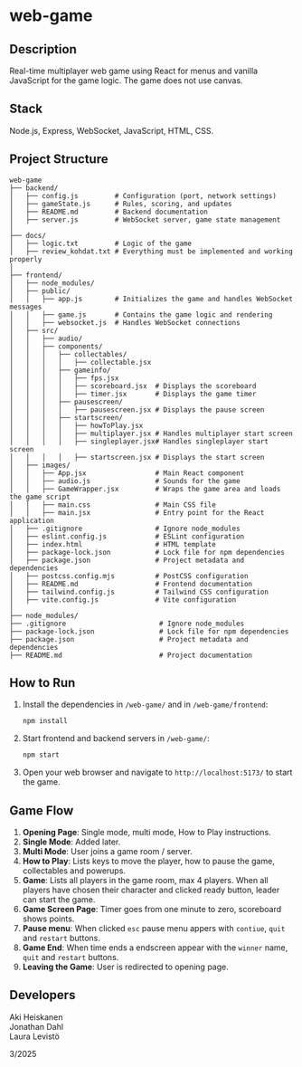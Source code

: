 # web-game

## Description

Real-time multiplayer web game using React for menus and vanilla JavaScript for the game logic. The game does not use canvas.

## Stack

Node.js, Express, WebSocket, JavaScript, HTML, CSS.

## Project Structure

```
web-game
├── backend/   
│   ├── config.js         # Configuration (port, network settings)       
│   ├── gameState.js      # Rules, scoring, and updates
│   ├── README.md         # Backend documentation
│   ├── server.js         # WebSocket server, game state management
│
├── docs/          
│   ├── logic.txt         # Logic of the game
│   ├── review_kohdat.txt # Everything must be implemented and working properly
│
├── frontend/
│   ├── node_modules/
│   ├── public/
│   │   ├── app.js        # Initializes the game and handles WebSocket messages
│   │   ├── game.js       # Contains the game logic and rendering
│   │   ├── websocket.js  # Handles WebSocket connections
│   ├── src/
│   │   ├── audio/
│   │   ├── components/
│   │   │   ├── collectables/
│   │   │   │   ├── collectable.jsx
│   │   │   ├── gameinfo/
│   │   │   │   ├── fps.jsx
│   │   │   │   ├── scoreboard.jsx  # Displays the scoreboard
│   │   │   │   ├── timer.jsx       # Displays the game timer
│   │   │   ├── pausescreen/
│   │   │   │   ├── pausescreen.jsx # Displays the pause screen
│   │   │   ├── startscreen/
│   │   │   │   ├── howToPlay.jsx
│   │   │   │   ├── multiplayer.jsx # Handles multiplayer start screen
│   │   │   │   ├── singleplayer.jsx# Handles singleplayer start screen
│   │   │   │   ├── startscreen.jsx # Displays the start screen
│   ├── images/
│   │   ├── App.jsx                 # Main React component
│   │   ├── audio.js                # Sounds for the game
│   │   ├── GameWrapper.jsx         # Wraps the game area and loads the game script
│   │   ├── main.css                # Main CSS file
│   │   ├── main.jsx                # Entry point for the React application
│   ├── .gitignore                  # Ignore node_modules
│   ├── eslint.config.js            # ESLint configuration
│   ├── index.html                  # HTML template
│   ├── package-lock.json           # Lock file for npm dependencies
│   ├── package.json                # Project metadata and dependencies
│   ├── postcss.config.mjs          # PostCSS configuration
│   ├── README.md                   # Frontend documentation
│   ├── tailwind.config.js          # Tailwind CSS configuration
│   ├── vite.config.js              # Vite configuration
│
├── node_modules/
├── .gitignore                       # Ignore node_modules
├── package-lock.json                # Lock file for npm dependencies
├── package.json                     # Project metadata and dependencies
├── README.md                        # Project documentation
```

## How to Run

1. Install the dependencies in `/web-game/` and in `/web-game/frontend`:
    ```sh
    npm install
    ```

2. Start frontend and backend servers in `/web-game/`:
    ```sh
    npm start
    ```

2. Open your web browser and navigate to `http://localhost:5173/` to start the game.

## Game Flow

1. **Opening Page**: Single mode, multi mode, How to Play instructions.
2. **Single Mode**: Added later.
3. **Multi Mode**: User joins a game room / server.
3. **How to Play**: Lists keys to move the player, how to pause the game, collectables and powerups.
4. **Game**: Lists all players in the game room, max 4 players. When all players have chosen their character and clicked ready button, leader can start the game.
5. **Game Screen Page**: Timer goes from one minute to zero, scoreboard shows points.
6. **Pause menu**: When clicked `esc` pause menu appers with `contiue`, `quit` and `restart` buttons.
8. **Game End**: When time ends a endscreen appear with the `winner` name, `quit` and `restart` buttons.
9. **Leaving the Game**: User is redirected to opening page.

## Developers

Aki Heiskanen       
Jonathan Dahl       
Laura Levistö       

3/2025